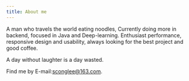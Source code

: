 ```yaml
---
title: About me
---
```


A man who travels the world eating noodles, Currently doing more in backend, focused in Java and Deep-learning.
Enthusiast performance, responsive design and usability, always looking for the best project and good coffee.

A day without laughter is a day wasted.

Find me by E-mail:sconglee@163.com.
